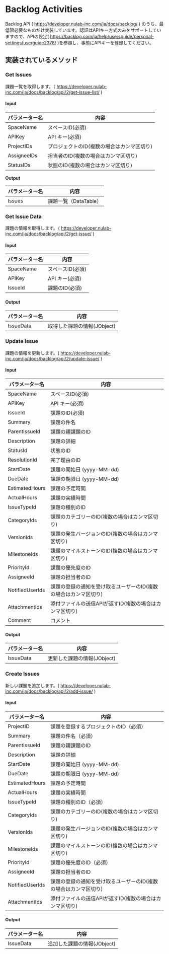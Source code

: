 # Backlog Activities

Backlog API ( https://developer.nulab-inc.com/ja/docs/backlog/ ) のうち、最低限必要なものだけ実装しています。認証はAPIキー方式のみをサポートしていますので、APIの設定( https://backlog.com/ja/help/usersguide/personal-settings/userguide2378/ )を参照し、事前にAPIキーを登録してください。

## 実装されているメソッド

### Get Issues
課題一覧を取得します。（ https://developer.nulab-inc.com/ja/docs/backlog/api/2/get-issue-list/ )

#### Input

| パラメーター名  | 内容 |
| --------------- | ---- |
| SpaceName       | スペースID(必須) |
| APIKey          | API キー(必須) |
| ProjectIDs      | プロジェクトのID(複数の場合はカンマ区切り) |
| AssigneeIDs     | 担当者のID(複数の場合はカンマ区切り) |
| StatusIDs       | 状態のID(複数の場合はカンマ区切り) |

**Output**

| パラメーター名  | 内容 |
| --------------- | ---- |
| Issues          | 課題一覧（DataTable）|

### Get Issue Data
課題の情報を取得します。（ https://developer.nulab-inc.com/ja/docs/backlog/api/2/get-issue/ )

#### Input
| パラメーター名  | 内容 |
| --------------- | ---- |
| SpaceName       | スペースID(必須) |
| APIKey          | API キー(必須) |
| IssueId         | 課題のID(必須) |

#### Output
| パラメーター名  | 内容 |
| --------------- | ---- |
| IssueData       | 取得した課題の情報(JObject) |


### Update Issue
課題の情報を更新します。( https://developer.nulab-inc.com/ja/docs/backlog/api/2/update-issue/ )

#### Input
| パラメーター名  | 内容 |
| --------------- | ---- |
| SpaceName       | スペースID(必須) |
| APIKey          | API キー(必須) |
| IssueId         | 課題のID(必須) |
| Summary         | 課題の件名 |
| ParentIssueId   | 課題の親課題のID |
| Description     | 課題の詳細 |
| StatusId        | 状態のID |
| ResolutionId    | 完了理由のID |
| StartDate       | 課題の開始日 (yyyy-MM-dd) |
| DueDate         | 課題の期限日 (yyyy-MM-dd) |
| EstimatedHours  | 課題の予定時間 |
| ActualHours     | 課題の実績時間 |
| IssueTypeId     | 課題の種別のID |
| CategoryIds     | 課題のカテゴリーのID(複数の場合はカンマ区切り) |
| VersionIds      | 課題の発生バージョンのID(複数の場合はカンマ区切り) |
| MilestoneIds    | 課題のマイルストーンのID(複数の場合はカンマ区切り) |
| PriorityId      | 課題の優先度のID |
| AssigneeId      | 課題の担当者のID |
| NotifiedUserIds | 課題の登録の通知を受け取るユーザーのID(複数の場合はカンマ区切り) |
| AttachmentIds   | 添付ファイルの送信APIが返すID(複数の場合はカンマ区切り) |
| Comment         | コメント |

#### Output
| パラメーター名  | 内容 |
| --------------- | ---- |
| IssueData       | 更新した課題の情報(JObject) |

### Create Issues
新しい課題を追加します。( https://developer.nulab-inc.com/ja/docs/backlog/api/2/add-issue/ )

#### Input
| パラメーター名  | 内容 |
| --------------- | ---- |
| ProjectID       | 課題を登録するプロジェクトのID（必須）　|
| Summary         | 課題の件名（必須） |
| ParentIssueId   | 課題の親課題のID |
| Description     | 課題の詳細 |
| StartDate       | 課題の開始日 (yyyy-MM-dd) |
| DueDate         | 課題の期限日 (yyyy-MM-dd) |
| EstimatedHours  | 課題の予定時間 |
| ActualHours     | 課題の実績時間 |
| IssueTypeId     | 課題の種別のID（必須） |
| CategoryIds     | 課題のカテゴリーのID(複数の場合はカンマ区切り) |
| VersionIds      | 課題の発生バージョンのID(複数の場合はカンマ区切り) |
| MilestoneIds    | 課題のマイルストーンのID(複数の場合はカンマ区切り) |
| PriorityId      | 課題の優先度のID（必須） |
| AssigneeId      | 課題の担当者のID |
| NotifiedUserIds | 課題の登録の通知を受け取るユーザーのID(複数の場合はカンマ区切り) |
| AttachmentIds   | 添付ファイルの送信APIが返すID(複数の場合はカンマ区切り) |

#### Output
| パラメーター名  | 内容 |
| --------------- | ---- |
| IssueData       | 追加した課題の情報(JObject) |
